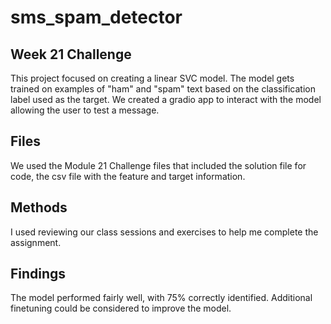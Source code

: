 # sms_spam_detector
## Week 21 Challenge
This project focused on creating a linear SVC model.  The model gets trained on examples of "ham" and "spam" text based on the classification label used as the target.
We created a gradio app to interact with the model allowing the user to test a message.

## Files
We used the Module 21 Challenge files that included the solution file for code, the csv file with the feature and target information.

## Methods
I used reviewing our class sessions and exercises to help me complete the assignment.

## Findings
The model performed fairly well, with 75% correctly identified.  Additional finetuning could be considered to improve the model.
